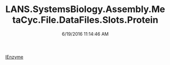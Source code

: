 ﻿---
title: LANS.SystemsBiology.Assembly.MetaCyc.File.DataFiles.Slots.Protein
date: 6/19/2016 11:14:46 AM
---

[IEnzyme](T-LANS.SystemsBiology.Assembly.MetaCyc.File.DataFiles.Slots.Protein.IEnzyme.html)
